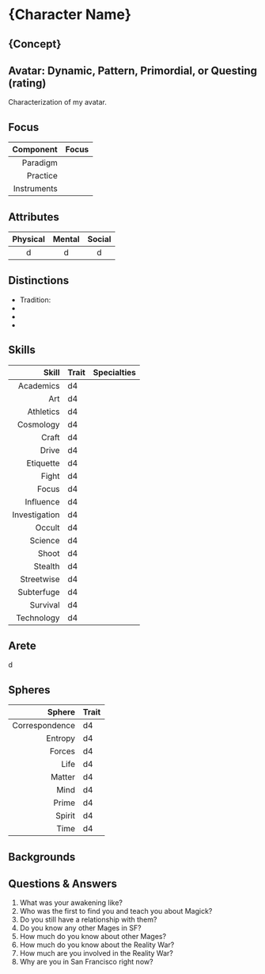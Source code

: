 # {Character Name}

## {Concept}

## Avatar: Dynamic, Pattern, Primordial, or Questing (rating)
  
  Characterization of my avatar.

## Focus

  Component   | Focus
  -----------:|:------
  Paradigm    | 
  Practice    | 
  Instruments | 

## Attributes

  Physical | Mental | Social
  :-------:|:------:|:-----:
  d      | d 		| d
 
## Distinctions

  * Tradition: 
  * 
  * 
  * 

## Skills

  Skill 			| Trait | Specialties
  --------------:|:------|:------------
  Academics 		| d4	  |
  Art 			    | d4	  |
  Athletics 		| d4	  |
  Cosmology 		| d4	  |
  Craft 			  | d4	  |
  Drive 			  | d4	  |
  Etiquette 		| d4	  |
  Fight 			  | d4	  |
  Focus 			  | d4	  |
  Influence 		| d4	  |
  Investigation | d4	  |
  Occult  			| d4	  |
  Science  		  | d4	  |
  Shoot  			  | d4	  |
  Stealth  		  | d4	  |
  Streetwise  	| d4	  |
  Subterfuge  	| d4	  |
  Survival  		| d4	  |
  Technology 		| d4	  |

## Arete

  d

## Spheres

  Sphere 			   | Trait 
  --------------:|:------
  Correspondence | d4	  
  Entropy 			 | d4	  
  Forces 			   | d4	  
  Life 				   | d4	  
  Matter 			   | d4	  
  Mind 				   | d4	  
  Prime 			   | d4	  
  Spirit 			   | d4	  
  Time 				   | d4	  

## Backgrounds

## Questions & Answers
  1. What was your awakening like?
  2. Who was the first to find you and teach you about Magick?
  3. Do you still have a relationship with them?
  4. Do you know any other Mages in SF?
  5. How much do you know about other Mages?
  6. How much do you know about the Reality War? 
  7. How much are you involved in the Reality War?
  8. Why are you in San Francisco right now?  